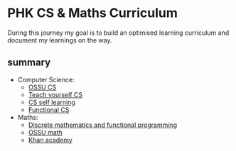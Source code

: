 # PHK CS & Maths Curriculum

During this journey my goal is to build an optimised learning curriculum and document my learnings on the way.

## summary

- Computer Science:
  - [OSSU CS](https://github.com/ossu/computer-science)
  - [Teach yourself CS](https://teachyourselfcs.com/)
  - [CS self learning](https://github.com/PKUFlyingPig/cs-self-learning)
  - [Functional CS](https://functionalcs.github.io/curriculum/?ref=tamerlan.dev)
- Maths:
  - [Discrete mathematics and functional programming](https://cs.wheaton.edu/~tvandrun/dmfp/)
  - [OSSU math](https://github.com/ossu/math)
  - [Khan academy](https://www.khanacademy.org/)
